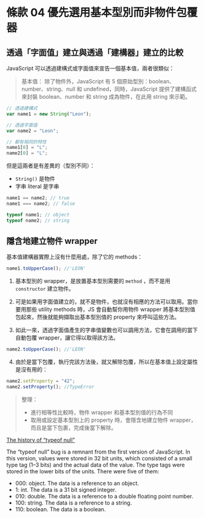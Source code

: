 # 條款 04 優先選用基本型別而非物件包覆器

## 透過「字面值」建立與透過「建構器」建立的比較

JavaScript 可以透過建構式或字面值來宣告一個基本值，兩者很類似：

> 基本值：
> 除了物件外，JavaScript 有 5 個原始型別：boolean、number、string、null 和 undefined，同時，JavaScript 提供了建構函式來封裝 boolean、number 和 string 成為物件，在此用 string 來示範。

```javascript
// 透過建構式
var name1 = new String("Leon");

// 透過字面值
var name2 = "Leon";

// 都有相同的特性
name1[0] = "L";
name2[0] = "L";
```

但是這兩者是有差異的（型別不同）：

- `String()` 是物件
- 字串 literal 是字串

```javascript
name1 == name2; // true
name1 === name2; // false

typeof name1; // object
typeof name2; // string
```

## 隱含地建立物件 wrapper

基本值建構器實際上沒有什麼用處，除了它的 methods：

```javascript
name1.toUpperCase(); //'LEON'
```

1. 基本型別的 wrapper，是放置基本型別需要的 `method` ，而不是用 `constructor` 建立物件。

2. 可是如果用字面值建立的，就不是物件，也就沒有相應的方法可以取用。當你要用那些 utility methods 時，JS 會自動幫你用物件 wrapper 將基本型別值包起來，然後就能夠擷取出基本型別值的 property 來呼叫這些方法。

3. 如此一來，透過字面值產生的字串值變數也可以調用方法，它會在調用的當下自動包覆 wrapper，讓它得以取得該方法。

```javascript
name2.toUpperCase(); //'LEON'
```

4. 由於是當下包覆，執行完該方法後，就又解除包覆，所以在基本值上設定屬性是沒有用的：

```javascript
name2.setProperty = "42";
name2.setProperty(); //TypeError
```

> 整理：
>
> - 進行相等性比較時，物件 wrapper 和基本型別值的行為不同
> - 取用或設定基本型別上的 property 時，會隱含地建立物件 wrapper，而且是當下包裹，完成後當下解除。

[The history of “typeof null”](https://2ality.com/2013/10/typeof-null.html)

The “typeof null” bug is a remnant from the first version of JavaScript. In this version, values were stored in 32 bit units, which consisted of a small type tag (1–3 bits) and the actual data of the value. The type tags were stored in the lower bits of the units. There were five of them:

- 000: object. The data is a reference to an object.
- 1: int. The data is a 31 bit signed integer.
- 010: double. The data is a reference to a double floating point number.
- 100: string. The data is a reference to a string.
- 110: boolean. The data is a boolean.
